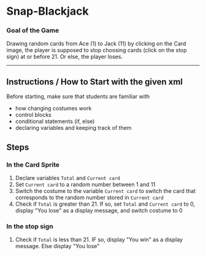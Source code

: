 # Snap-Blackjack

### Goal of the Game

Drawing random cards from Ace (1) to Jack (11) by clicking on the Card image, the player is supposed to stop choosing cards (click on the stop sign) at or before 21. Or else, the player loses.
___

## Instructions / How to Start with the given xml

Before starting, make sure that students are familiar with
+ how changing costumes work
+ control blocks
+ conditional statements (if, else)
+ declaring variables and keeping track of them

## Steps
### In the Card Sprite
1. Declare variables `Total` and `Current card`
2. Set `Current card` to a random number between 1 and 11
3. Switch the costume to the variable `Current card` to switch the card that corresponds to the random number stored in `Current card`
4. Check if `Total` is greater than 21. If so, set `Total` and `Current card` to 0, display "You lose" as a display message, and switch costume to 0
### In the stop sign
1. Check if `Total` is less than 21. IF so, display "You win" as a display message. Else display "You lose"
